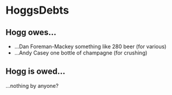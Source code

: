 # HoggsDebts

## Hogg owes...
- ...Dan Foreman-Mackey something like 280 beer (for various)
- ...Andy Casey one bottle of champagne (for crushing)

## Hogg is owed...
...nothing by anyone?

